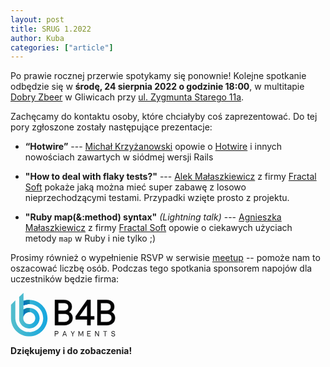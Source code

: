```yaml
---
layout: post
title: SRUG 1.2022
author: Kuba
categories: ["article"]
---
```


Po prawie rocznej przerwie spotykamy się ponownie! Kolejne spotkanie
odbędzie się w **środę, 24&nbsp;sierpnia&nbsp;2022 o godzinie 18:00**,
w multitapie [Dobry Zbeer](https://www.facebook.com/DobryZbeer/) w
Gliwicach przy
[ul.&nbsp;Zygmunta&nbsp;Starego&nbsp;11a](https://www.google.com/maps/place/Zygmunta+Starego+11a,+44-100+Gliwice/).

Zachęcamy do kontaktu osoby, które chciałyby coś zaprezentować. Do tej
pory zgłoszone zostały następujące prezentacje:

- **“Hotwire”** --- [Michał Krzyżanowski](https://github.com/krzyzak)
  opowie o [Hotwire](https://hotwired.dev/) i innych nowościach
  zawartych w siódmej wersji Rails

- **"How to deal with flaky tests?"** ---
  [Alek Małaszkiewicz](https://torrocus.com)
  z firmy [Fractal Soft](https://fractalsoft.org)
  pokaże jaką można mieć super zabawę z losowo nieprzechodzącymi testami.
  Przypadki wzięte prosto z projektu.

- **"Ruby map(&:method) syntax"** _(Lightning talk)_ ---
  [Agnieszka Małaszkiewicz](https://womanonrails.com/pl/)
  z firmy [Fractal Soft](https://fractalsoft.org/pl)
  opowie o ciekawych użyciach metody `map` w Ruby i nie tylko ;)

Prosimy również o wypełnienie RSVP w serwisie
[meetup](https://www.meetup.com/srugpl/events/287592952/) -- pomoże
nam to oszacować liczbę osób. Podczas tego spotkania sponsorem napojów dla
uczestników będzie firma:

<div class="text-center"><a href="https://www.b4bpayments.com/" target="_blank"><svg xmlns="http://www.w3.org/2000/svg" width="168" height="70"><defs><linearGradient x1="-.02%" y1="49.947%" x2="100.019%" y2="49.947%" id="a"><stop stop-color="#53BECC" offset="0%"/><stop stop-color="#16A7DF" offset="98.97%"/></linearGradient><linearGradient x1=".039%" y1="49.997%" x2="100.051%" y2="49.997%" id="b"><stop stop-color="#53BECC" offset="0%"/><stop stop-color="#16A7DF" offset="98.97%"/></linearGradient><linearGradient x1="13.16%" y1="85.835%" x2="75.656%" y2="-.41%" id="c"><stop stop-color="#16A7DF" offset="1.026%"/><stop stop-color="#53BECC" offset="100%"/></linearGradient><linearGradient x1="1.5%" y1="91.076%" x2="95.961%" y2="6.904%" id="d"><stop stop-color="#16A7DF" offset="1.026%"/><stop stop-color="#53BECC" offset="100%"/></linearGradient></defs><g fill-rule="nonzero" fill="none"><path d="M74.2 61.1c1.8 0 2.5 1.3 2.5 2.4 0 1.1-.7 2.4-2.5 2.4h-2.4v3.5h-1v-8.3h3.4Zm-2.4 1v3h2.4c1.1 0 1.5-.8 1.5-1.5s-.4-1.5-1.5-1.5h-2.4ZM88.5 67.3h-3.7l-.8 2.1h-1l3.1-8.3h1l3.1 8.3h-1l-.7-2.1Zm-3.3-1h3l-1.5-4-1.5 4ZM100.1 66.1v3.3h-1v-3.3l-2.7-4.9h1.1l2.1 3.9 2.1-3.9h1.1zM112.1 68.6l-2.4-5.8v6.7h-1v-8.3h1.3l2.6 6.2 2.6-6.2h1.3v8.3h-1v-6.7l-2.4 5.8zM128.3 62.1h-4.6v2.7h3.8v.9h-3.8v2.8h4.6v.9h-5.6v-8.3h5.6zM141.5 69.4h-1.1l-4-6.7v6.7h-1v-8.3h1.1l4 6.6v-6.6h1zM154.4 62.1h-2.5v7.4h-1v-7.4h-2.5v-.9h6zM162.2 67c.1.8.8 1.7 2.1 1.7 1.4 0 2.1-.7 2.1-1.4 0-1.4-1.5-1.4-3.2-1.8-.9-.3-1.8-.8-1.8-2.1 0-1.2 1.1-2.3 2.8-2.3 2.2 0 2.9 1.4 3 2.5h-1c-.1-.8-.5-1.6-2-1.6-1.1 0-1.8.5-1.8 1.3 0 1.2 1.3 1.1 3.1 1.7 1 .3 1.9.9 1.9 2.3 0 1.3-1.1 2.4-3.1 2.4-1.9 0-3-1.2-3.2-2.6h1.1V67Z" fill="#161617"/><path d="M71.1 11.3h14.1c7.9 0 12.9 4.1 12.9 10.9 0 3.7-1.7 6.7-4.9 8.4 3.9 1.6 6.1 5 6.1 9.5 0 7.3-5.3 11.6-13.2 11.6h-15V11.3Zm5.3 4.9v12.2h9.1c4.9 0 7.2-2.6 7.2-6.2 0-3.7-2.7-6-7.6-6h-8.7Zm0 17.2v13.4h9.7c4.9 0 7.9-2.8 7.9-6.7 0-4-2.5-6.7-8.1-6.7h-9.5ZM122.7 42.4h-18.4v-4.9l18.3-26.2h5.5v26.2h5.9v4.9h-5.9v9.3h-5.3v-9.3h-.1Zm0-4.9v-18l-12.6 18h12.6ZM139 11.3h14.1c7.9 0 12.9 4.1 12.9 10.9 0 3.7-1.7 6.7-4.9 8.4 3.9 1.6 6.1 5 6.1 9.5 0 7.3-5.3 11.6-13.2 11.6h-15V11.3Zm5.3 4.9v12.2h9.1c4.9 0 7.2-2.6 7.2-6.2 0-3.7-2.7-6-7.6-6h-8.7Zm0 17.2v13.4h9.7c4.9 0 7.9-2.8 7.9-6.7 0-4-2.5-6.7-8.1-6.7h-9.5Z" stroke="#020203" stroke-width=".5" fill="#020203"/><path d="M30 23.9h-.8c-3.4 0-6.6 1-9.2 2.8V0l-7 6.6.1 3.1V38.9s-.1 3.1 0 4.1c0 .5.2 1.8.3 2.1 2 6.9 8.5 12 16.1 11.8 8.5-.1 15.7-6.9 16.2-15.4.6-9.4-6.6-17.2-15.7-17.6ZM38.8 41c-.3 4.8-4.3 8.8-9.2 9-5.5.2-10-4.2-10-9.6 0-.9.1-1.8.4-2.7 1.2-4 4.8-6.9 9.2-6.9h.8c5.1.4 9.1 4.9 8.8 10.2Z" fill="url(#a)" transform="translate(.8)"/><path d="M31.3 69.5c14.3-1 25.9-12.5 27-26.8 1.3-16.9-11.8-31-28.3-31.5-3.5-.1-6.9.5-10 1.5v7.4c2.8-1.3 5.9-2 9.2-2h.8c11.9.4 21.5 10.2 21.5 22.3 0 12.9-10.9 23.2-24 22.2-11.7-.9-20.6-10.9-20.6-22.7V12.1L0 18.9v21.5c0 16.8 14.3 30.3 31.3 29.1Z" fill="url(#b)" transform="translate(.8)"/><path d="M20 26.7v11c1.2-4 4.8-6.9 9.2-6.9h.8v-6.9h-.8c-3.4 0-6.6 1-9.2 2.8Z" fill="url(#c)" transform="translate(.8)"/><path d="M20 12.7v7.4c2.8-1.3 5.9-2 9.2-2h.8v-6.9c-3.5-.1-6.9.5-10 1.5Z" fill="url(#d)" transform="translate(.8)"/><path d="M20 26.7v11c1.2-4 4.8-6.9 9.2-6.9h.8v-6.9h-.8c-3.4 0-6.6 1-9.2 2.8Z" fill="url(#c)" style="mix-blend-mode:multiply" transform="translate(.8)"/><path d="M20 12.7v7.4c2.8-1.3 5.9-2 9.2-2h.8v-6.9c-3.5-.1-6.9.5-10 1.5Z" fill="url(#d)" style="mix-blend-mode:multiply" transform="translate(.8)"/></g></svg></a></div>


**Dziękujemy i do zobaczenia!**
